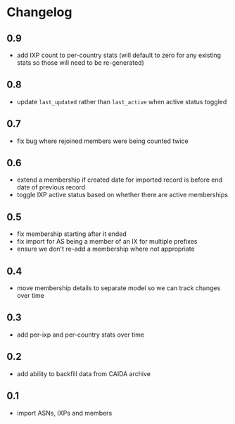 # Changelog

## 0.9
- add IXP count to per-country stats (will default to zero for any existing stats so those will need to be re-generated)

## 0.8
- update `last_updated` rather than `last_active` when active status toggled

## 0.7
- fix bug where rejoined members were being counted twice

## 0.6
- extend a membership if created date for imported record is before end date of previous record
- toggle IXP active status based on whether there are active memberships

## 0.5
- fix membership starting after it ended
- fix import for AS being a member of an IX for multiple prefixes
- ensure we don't re-add a membership where not appropriate

## 0.4
- move membership details to separate model so we can track changes over time

## 0.3
- add per-ixp and per-country stats over time

## 0.2
- add ability to backfill data from CAIDA archive

## 0.1
- import ASNs, IXPs and members
